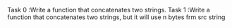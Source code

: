 Task 0 :Write a function that concatenates two strings.
Task 1 :Write a function that concatenates two strings, but it will use n bytes frm src string

